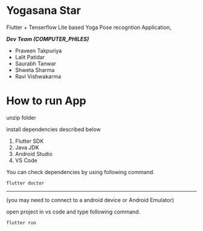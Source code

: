 # **Yogasana Star**

Flutter + Tenserflow Lite based Yoga Pose recogntion Application,

***Dev Team (COMPUTER_PHILES)***

* Praveen Takpuriya
* Lalit Patidar
* Saurabh Tanwar
* Shweta Sharma
* Ravi Vishwakarma 

# How to run App

unzip folder

install dependencies described below

1. Flutter SDK
2. Java JDK
3. Android Studio
4. VS Code

You can check dependencies by using following command.

```
flutter doctor
```

---

(you may need to connect to a android device or Android Emulator)

open project in vs code and type following command.

```
flutter run
```

